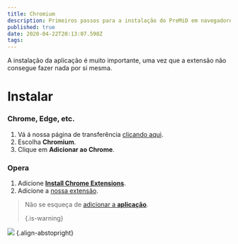 ```yaml
---
title: Chromium
description: Primeiros passos para a instalação do PreMiD em navegadores baseados em Chromium
published: true
date: 2020-04-22T20:13:07.598Z
tags:
---
```


A instalação da aplicação é muito importante, uma vez que a extensão não consegue fazer nada por si mesma.

# Instalar
### Chrome, Edge, etc.
1. Vá á nossa página de transferência [clicando aqui](https://premid.app/downloads).
2. Escolha **Chromium**.
3. Clique em **Adicionar ao Chrome**.

### Opera
1. Adicione **[Install Chrome Extensions](https://addons.opera.com/pt/extensions/details/install-chrome-extensions/)**.
2. Adicione a [nossa extensão](https://premid.app/downloads).

> Não se esqueça de [adicionar a **aplicação**](/install). 
> 
> {.is-warning}

![](https://img.icons8.com/color/2x/chrome.png) {.align-abstopright}
